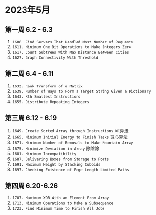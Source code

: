 # 2023年5月

## 第一周 6.2 - 6.3

1. `1606. Find Servers That Handled Most Number of Requests`
2. `1611. Minimum One Bit Operations to Make Integers Zero`
3. `1617. Count Subtrees With Max Distance Between Cities`
4. `1627. Graph Connectivity With Threshold`


## 第二周 6.4 - 6.11
1. `1632. Rank Transform of a Matrix`
2. `1639. Number of Ways to Form a Target String Given a Dictionary`
3. `1643. Kth Smallest Instructions`
4. `1655. Distribute Repeating Integers`

## 第三周 6.12 - 6.19
1. `1649. Create Sorted Array through Instructions` bit算法
2. `1665. Minimum Initial Energy to Finish Tasks` 贪心算法
3. `1671. Minimum Number of Removals to Make Mountain Array` 
4. `1675. Minimize Deviation in Array` 除除除
5. `1681. Minimum Incompatibility`
6. `1687. Delivering Boxes from Storage to Ports`
7. `1691. Maximum Height by Stacking Cuboids`
8. `1697. Checking Existence of Edge Length Limited Paths`

## 第四周 6.20-6.26
1. `1707. Maximum XOR With an Element From Array`
2. `1713. Minimum Operations to Make a Subsequence`
3. `1723. Find Minimum Time to Finish All Jobs`
